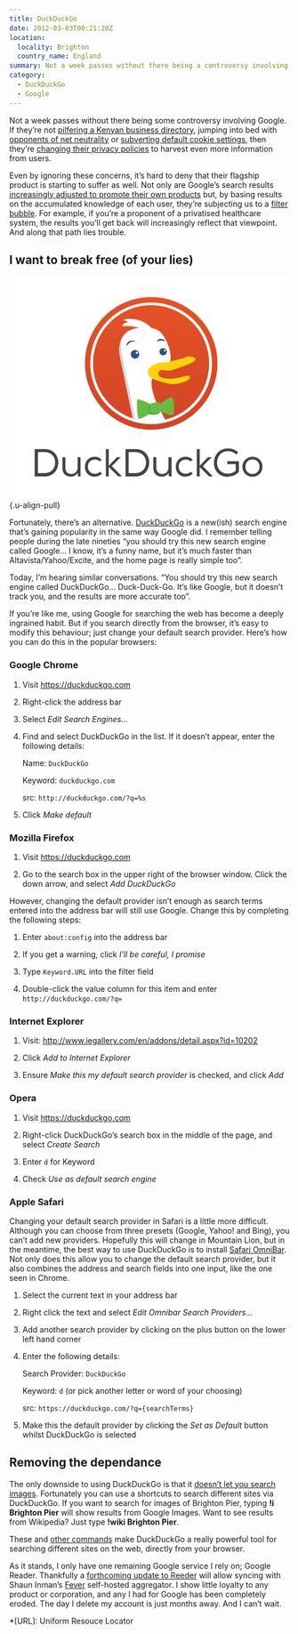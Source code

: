 ```yaml
---
title: DuckDuckGo
date: 2012-03-03T00:21:20Z
location:
  locality: Brighton
  country_name: England
summary: Not a week passes without there being a controversy involving Google. If they’re not pilfering a Kenyan business directory, then they’re jumping into bed with opponents of net neutrality or subverting default cookie settings. Even if you ignore these concerns, it’s hard to deny that their search engine is starting to suffer too. Fortunately, there’s an alternative.
category:
  - DuckDuckGo
  - Google
---
```

Not a week passes without there being some controversy involving Google. If they’re not [pilfering a Kenyan business directory][1], jumping into bed with [opponents of net neutrality][2] or [subverting default cookie settings][3], then they’re [changing their privacy policies][4] to harvest even more information from users.

Even by ignoring these concerns, it’s hard to deny that their flagship product is starting to suffer as well. Not only are Google’s search results [increasingly adjusted to promote their own products][5] but, by basing results on the accumulated knowledge of each user, they’re subjecting us to a [filter bubble][6]. For example, if you’re a proponent of a privatised healthcare system, the results you’ll get back will increasingly reflect that viewpoint. And along that path lies trouble.

## I want to break free (of your lies)

![DuckDuckGo logo.](duckduckgo.svg)
{.u-align-pull}

Fortunately, there’s an alternative. [DuckDuckGo][7] is a new(ish) search engine that’s gaining popularity in the same way Google did. I remember telling people during the late nineties “you should try this new search engine called Google… I know, it’s a funny name, but it’s much faster than Altavista/Yahoo/Excite, and the home page is really simple too”.

Today, I’m hearing similar conversations. “You should try this new search engine called DuckDuckGo… Duck-Duck-Go. It’s like Google, but it doesn’t track you, and the results are more accurate too”.

If you’re like me, using Google for searching the web has become a deeply ingrained habit. But if you search directly from the browser, it’s easy to modify this behaviour; just change your default search provider. Here’s how you can do this in the popular browsers:

### Google Chrome

1. Visit <https://duckduckgo.com>

2. Right-click the address bar

3. Select *Edit Search Engines…*

4. Find and select DuckDuckGo in the list. If it doesn’t appear, enter the following details:

   Name: `DuckDuckGo`

   Keyword: `duckduckgo.com`

   src: `http://duckduckgo.com/?q=%s`

5. Click *Make default*

### Mozilla Firefox

1. Visit <https://duckduckgo.com>

2. Go to the search box in the upper right of the browser window. Click the down arrow, and select *Add DuckDuckGo*

However, changing the default provider isn’t enough as search terms entered into the address bar will still use Google. Change this by completing the following steps:

1. Enter `about:config` into the address bar

2. If you get a warning, click *I’ll be careful, I promise*

3. Type `Keyword.URL` into the filter field

4. Double-click the value column for this item and enter `http://duckduckgo.com/?q=`

### Internet Explorer

1. Visit: <http://www.iegallery.com/en/addons/detail.aspx?id=10202>

2. Click *Add to Internet Explorer*

3. Ensure *Make this my default search provider* is checked, and click *Add*

### Opera

1. Visit <https://duckduckgo.com>

2. Right-click DuckDuckGo’s search box in the middle of the page, and select *Create Search*

3. Enter `d` for Keyword

4. Check *Use as default search engine*

### Apple Safari

Changing your default search provider in Safari is a little more difficult. Although you can choose from three presets (Google, Yahoo! and Bing), you can’t add new providers. Hopefully this will change in Mountain Lion, but in the meantime, the best way to use DuckDuckGo is to install [Safari OmniBar][8]. Not only does this allow you to change the default search provider, but it also combines the address and search fields into one input, like the one seen in Chrome.

1. Select the current text in your address bar

2. Right click the text and select *Edit Omnibar Search Providers…*

3. Add another search provider by clicking on the plus button on the lower left hand corner

4. Enter the following details:

   Search Provider: `DuckDuckGo`

   Keyword: `d` (or pick another letter or word of your choosing)

   src: `https://duckduckgo.com/?q={searchTerms}`

5. Make this the default provider by clicking the *Set as Default* button whilst DuckDuckGo is selected

## Removing the dependance

The only downside to using DuckDuckGo is that it [doesn’t let you search images][9]. Fortunately you can use a shortcuts to search different sites via DuckDuckGo. If you want to search for images of Brighton Pier, typing **!i Brighton Pier** will show results from Google Images. Want to see results from Wikipedia? Just type **!wiki Brighton Pier**.

These and [other commands][10] make DuckDuckGo a really powerful tool for searching different sites on the web, directly from your browser.

As it stands, I only have one remaining Google service I rely on; Google Reader. Thankfully a [forthcoming update to Reeder][11] will allow syncing with Shaun Inman’s [Fever][12] self-hosted aggregator. I show little loyalty to any product or corporation, and any I had for Google has been completely eroded. The day I delete my account is just months away. And I can’t wait.

[1]: http://arstechnica.com/tech-policy/news/2012/01/google-caught-pilfering-kenyan-business-directory-in-sting-operation.ars
[2]: http://gizmodo.com/5605310/google-just-killed-net-neutrality
[3]: http://online.wsj.com/article/SB10001424052970204880404577225380456599176.html
[4]: http://googleblog.blogspot.com/2012/01/updating-our-privacy-policies-and-terms.html
[5]: http://www.focusontheuser.org/examples.php
[6]: http://dontbubble.us/
[7]: http://duckduckgo.com/
[8]: http://hackemist.com/SafariOmnibar/
[9]: http://help.duckduckgo.com/customer/portal/articles/215615-images
[10]: http://duckduckgo.com/bang.html
[11]: https://twitter.com/reederapp/status/164761840201641985
[12]: http://feedafever.com/

*[URL]: Uniform Resouce Locator
